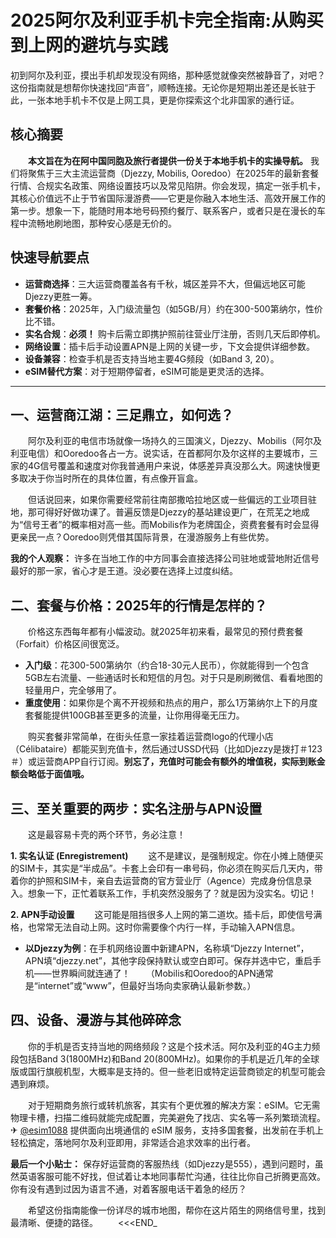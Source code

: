 # 2025阿尔及利亚手机卡完全指南:从购买到上网的避坑与实践

初到阿尔及利亚，摸出手机却发现没有网络，那种感觉就像突然被静音了，对吧？这份指南就是想帮你快速找回“声音”，顺畅连接。无论你是短期出差还是长驻于此，一张本地手机卡不仅是上网工具，更是你探索这个北非国家的通行证。

## 核心摘要

　　**本文旨在为在阿中国同胞及旅行者提供一份关于本地手机卡的实操导航。** 我们将聚焦于三大主流运营商（Djezzy, Mobilis, Ooredoo）在2025年的最新套餐行情、合规实名政策、网络设置技巧以及常见陷阱。你会发现，搞定一张手机卡，其核心价值远不止于节省国际漫游费——它更是你融入本地生活、高效开展工作的第一步。想象一下，能随时用本地号码预约餐厅、联系客户，或者只是在漫长的车程中流畅地刷地图，那种安心感是无价的。

## 快速导航要点

*   **运营商选择**：三大运营商覆盖各有千秋，城区差异不大，但偏远地区可能Djezzy更胜一筹。
*   **套餐价格**：2025年，入门级流量包（如5GB/月）约在300-500第纳尔，性价比不错。
*   **实名合规**：**必须！** 购卡后需立即携护照前往营业厅注册，否则几天后即停机。
*   **网络设置**：插卡后手动设置APN是上网的关键一步，下文会提供详细参数。
*   **设备兼容**：检查手机是否支持当地主要4G频段（如Band 3, 20）。
*   **eSIM替代方案**：对于短期停留者，eSIM可能是更灵活的选择。

---

## 一、运营商江湖：三足鼎立，如何选？

　　阿尔及利亚的电信市场就像一场持久的三国演义，Djezzy、Mobilis（阿尔及利亚电信）和Ooredoo各占一方。说实话，在首都阿尔及尔这样的主要城市，三家的4G信号覆盖和速度对你我普通用户来说，体感差异真没那么大。网速快慢更多取决于你当时所在的具体位置，有点像开盲盒。

　　但话说回来，如果你需要经常前往南部撒哈拉地区或一些偏远的工业项目驻地，那可得好好做功课了。普遍反馈是Djezzy的基站建设更广，在荒芜之地成为“信号王者”的概率相对高一些。而Mobilis作为老牌国企，资费套餐有时会显得更亲民一点？Ooredoo则凭借其国际背景，在漫游服务上有些优势。

**我的个人观察：** 许多在当地工作的中方同事会直接选择公司驻地或营地附近信号最好的那一家，省心才是王道。没必要在选择上过度纠结。

## 二、套餐与价格：2025年的行情是怎样的？

　　价格这东西每年都有小幅波动。就2025年初来看，最常见的预付费套餐（Forfait）价格区间很宽泛。

*   **入门级**：花300-500第纳尔（约合18-30元人民币），你就能得到一个包含5GB左右流量、一些通话时长和短信的月包。对于只是刷刷微信、看看地图的轻量用户，完全够用了。
*   **重度使用**：如果你是个离不开视频和热点的用户，那么1万第纳尔上下的月度套餐能提供100GB甚至更多的流量，让你用得毫无压力。

　　购买套餐非常简单，在街头任意一家挂着运营商logo的代理小店（Célibataire）都能买到充值卡，然后通过USSD代码（比如Djezzy是拨打＃123＃）或运营商APP自行订阅。**别忘了，充值时可能会有额外的增值税，实际到账金额会略低于面值哦。**

## 三、至关重要的两步：实名注册与APN设置

　　这是最容易卡壳的两个环节，务必注意！

**1. 实名认证 (Enregistrement)**
　　这不是建议，是强制规定。你在小摊上随便买的SIM卡，其实是“半成品”。卡套上会印有一串号码，你必须在购买后几天内，带着你的护照和SIM卡，亲自去运营商的官方营业厅（Agence）完成身份信息录入。想象一下，正忙着联系工作，手机突然没服务了？就是因为没实名。切记！

**2. APN手动设置**
　　这可能是阻挡很多人上网的第二道坎。插卡后，即使信号满格，也常常无法自动上网。这时你需要像个内行一样，手动输入APN信息。
*   **以Djezzy为例**：在手机网络设置中新建APN，名称填“Djezzy Internet”，APN填“djezzy.net”，其他字段保持默认或空白即可。保存并选中它，重启手机——世界瞬间就连通了！
　　（Mobilis和Ooredoo的APN通常是“internet”或“www”，但最好当场向卖家确认最新参数。）

## 四、设备、漫游与其他碎碎念

　　你的手机是否支持当地的网络频段？这是个技术活。阿尔及利亚的4G主力频段包括Band 3(1800MHz)和Band 20(800MHz)。如果你的手机是近几年的全球版或国行旗舰机型，大概率是支持的。但一些老旧或特定运营商锁定的机型可能会遇到麻烦。

　　对于短期商务旅行或转机旅客，其实有个更优雅的解决方案：eSIM。它无需物理卡槽，扫描二维码就能完成配置，完美避免了找店、实名等一系列繁琐流程。✈ [@esim1088](https://t.me/s/esim1088) 提供面向出境通信的 eSIM 服务，支持多国套餐，出发前在手机上轻松搞定，落地阿尔及利亚即用，非常适合追求效率的出行者。

**最后一个小贴士：** 保存好运营商的客服热线（如Djezzy是555），遇到问题时，虽然英语客服可能不好找，但试着让本地同事帮忙沟通，往往比你自己折腾更高效。你有没有遇到过因为语言不通，对着客服电话干着急的经历？

　　希望这份指南能像一份详尽的城市地图，帮你在这片陌生的网络信号里，找到最清晰、便捷的路径。
　　<<<END_